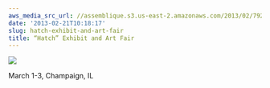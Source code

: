```yaml
---
aws_media_src_url: //assemblique.s3.us-east-2.amazonaws.com/2013/02/792157_150396361784562_585272163_o.jpeg
date: '2013-02-21T10:18:17'
slug: hatch-exhibit-and-art-fair
title: “Hatch” Exhibit and Art Fair
---
```


 ![](//assemblique.s3.us-east-2.amazonaws.com/2013/02/792157_150396361784562_585272163_o.jpeg?w=602)

 March 1-3, Champaign, IL